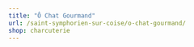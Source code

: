 ```yaml
---
title: "Ô Chat Gourmand"
url: /saint-symphorien-sur-coise/o-chat-gourmand/
shop: charcuterie
---
```

